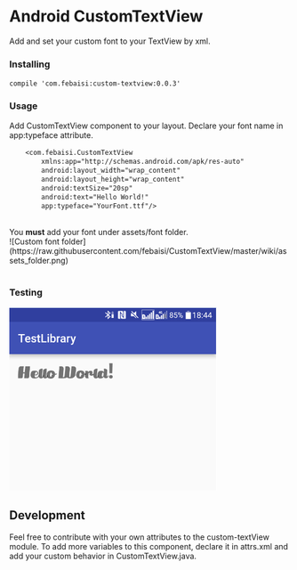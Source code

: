 Android CustomTextView
=============================================================================
Add and set your custom font to your TextView by xml.

### Installing
```
compile 'com.febaisi:custom-textview:0.0.3'
```

### Usage
Add CustomTextView component to your layout. Declare your font name in app:typeface attribute.
```
    <com.febaisi.CustomTextView
        xmlns:app="http://schemas.android.com/apk/res-auto"
        android:layout_width="wrap_content"
        android:layout_height="wrap_content"
        android:textSize="20sp"
        android:text="Hello World!"
        app:typeface="YourFont.ttf"/>
```

<br>
You <b>must</b> add your font under assets/font folder.<br>
![Custom font folder](https://raw.githubusercontent.com/febaisi/CustomTextView/master/wiki/assets_folder.png) 
<br><br>

### Testing
![Device Screenshot](https://raw.githubusercontent.com/febaisi/CustomTextView/master/wiki/device_screenshot.png) 


## Development
Feel free to contribute with your own attributes to the custom-textView module.
To add more variables to this component, declare it in attrs.xml and add your custom behavior in CustomTextView.java.

